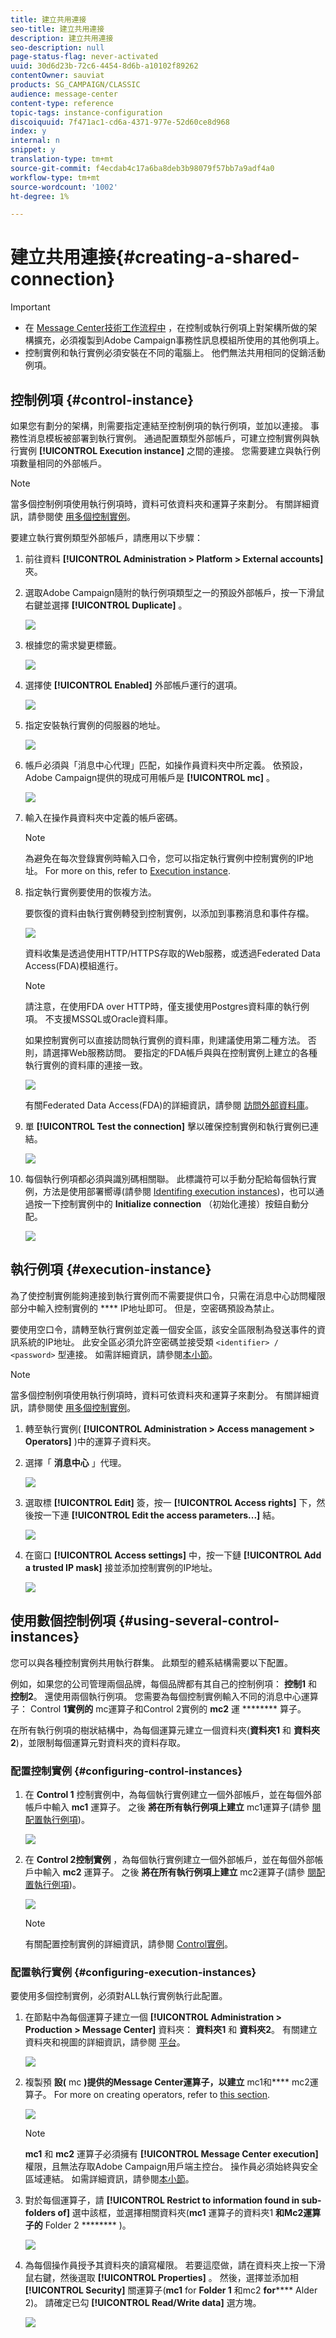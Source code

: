 ```yaml
---
title: 建立共用連接
seo-title: 建立共用連接
description: 建立共用連接
seo-description: null
page-status-flag: never-activated
uuid: 30d6d23b-72c6-4454-8d6b-a10102f89262
contentOwner: sauviat
products: SG_CAMPAIGN/CLASSIC
audience: message-center
content-type: reference
topic-tags: instance-configuration
discoiquuid: 7f471ac1-cd6a-4371-977e-52d60ce8d968
index: y
internal: n
snippet: y
translation-type: tm+mt
source-git-commit: f4ecdab4c17a6ba8deb3b98079f57bb7a9adf4a0
workflow-type: tm+mt
source-wordcount: '1002'
ht-degree: 1%

---
```



# 建立共用連接{#creating-a-shared-connection}

>[!IMPORTANT]
>
>* 在 [Message Center技術工作流程中](../../message-center/using/technical-workflows.md) ，在控制或執行例項上對架構所做的架構擴充，必須複製到Adobe Campaign事務性訊息模組所使用的其他例項上。
>* 控制實例和執行實例必須安裝在不同的電腦上。 他們無法共用相同的促銷活動例項。
>



## 控制例項 {#control-instance}

如果您有劃分的架構，則需要指定連結至控制例項的執行例項，並加以連接。 事務性消息模板被部署到執行實例。 通過配置類型外部帳戶，可建立控制實例與執行實例 **[!UICONTROL Execution instance]** 之間的連接。 您需要建立與執行例項數量相同的外部帳戶。

>[!NOTE]
>
>當多個控制例項使用執行例項時，資料可依資料夾和運算子來劃分。 有關詳細資訊，請參閱使 [用多個控制實例](#using-several-control-instances)。

要建立執行實例類型外部帳戶，請應用以下步驟：

1. 前往資料 **[!UICONTROL Administration > Platform > External accounts]** 夾。
1. 選取Adobe Campaign隨附的執行例項類型之一的預設外部帳戶，按一下滑鼠右鍵並選擇 **[!UICONTROL Duplicate]** 。

   ![](assets/messagecenter_create_extaccount_001.png)

1. 根據您的需求變更標籤。

   ![](assets/messagecenter_create_extaccount_002.png)

1. 選擇使 **[!UICONTROL Enabled]** 外部帳戶運行的選項。

   ![](assets/messagecenter_create_extaccount_003.png)

1. 指定安裝執行實例的伺服器的地址。

   ![](assets/messagecenter_create_extaccount_004.png)

1. 帳戶必須與「消息中心代理」匹配，如操作員資料夾中所定義。 依預設，Adobe Campaign提供的現成可用帳戶是 **[!UICONTROL mc]** 。

   ![](assets/messagecenter_create_extaccount_005.png)

1. 輸入在操作員資料夾中定義的帳戶密碼。

   >[!NOTE]
   >
   >為避免在每次登錄實例時輸入口令，您可以指定執行實例中控制實例的IP地址。 For more on this, refer to [Execution instance](#execution-instance).

1. 指定執行實例要使用的恢複方法。

   要恢復的資料由執行實例轉發到控制實例，以添加到事務消息和事件存檔。

   ![](assets/messagecenter_create_extaccount_007.png)

   資料收集是透過使用HTTP/HTTPS存取的Web服務，或透過Federated Data Access(FDA)模組進行。

   >[!NOTE]
   >
   >請注意，在使用FDA over HTTP時，僅支援使用Postgres資料庫的執行例項。 不支援MSSQL或Oracle資料庫。

   如果控制實例可以直接訪問執行實例的資料庫，則建議使用第二種方法。 否則，請選擇Web服務訪問。 要指定的FDA帳戶與與在控制實例上建立的各種執行實例的資料庫的連接一致。

   ![](assets/messagecenter_create_extaccount_008.png)

   有關Federated Data Access(FDA)的詳細資訊，請參閱 [訪問外部資料庫](../../platform/using/about-fda.md)。

1. 單 **[!UICONTROL Test the connection]** 擊以確保控制實例和執行實例已連結。

   ![](assets/messagecenter_create_extaccount_006.png)

1. 每個執行例項都必須與識別碼相關聯。 此標識符可以手動分配給每個執行實例，方法是使用部署嚮導(請參閱 [Identifing execution instances](../../message-center/using/identifying-execution-instances.md))，也可以通過按一下控制實例中的 **Initialize connection** （初始化連接）按鈕自動分配。

   ![](assets/messagecenter_create_extaccount_006bis.png)

## 執行例項 {#execution-instance}

為了使控制實例能夠連接到執行實例而不需要提供口令，只需在消息中心訪問權限部分中輸入控制實例的 **** IP地址即可。 但是，空密碼預設為禁止。

要使用空口令，請轉至執行實例並定義一個安全區，該安全區限制為發送事件的資訊系統的IP地址。 此安全區必須允許空密碼並接受類 `<identifier> / <password>` 型連接。 如需詳細資訊，請參閱[本小節](../../installation/using/configuring-campaign-server.md#defining-security-zones)。

>[!NOTE]
>
>當多個控制例項使用執行例項時，資料可依資料夾和運算子來劃分。 有關詳細資訊，請參閱使 [用多個控制實例](#using-several-control-instances)。

1. 轉至執行實例( **[!UICONTROL Administration > Access management > Operators]** )中的運算子資料夾。
1. 選擇「 **消息中心** 」代理。

   ![](assets/messagecenter_operator_001.png)

1. 選取標 **[!UICONTROL Edit]** 簽，按一 **[!UICONTROL Access rights]** 下，然後按一下連 **[!UICONTROL Edit the access parameters...]** 結。

   ![](assets/messagecenter_operator_002.png)

1. 在窗口 **[!UICONTROL Access settings]** 中，按一下鏈 **[!UICONTROL Add a trusted IP mask]** 接並添加控制實例的IP地址。

   ![](assets/messagecenter_operator_003.png)

## 使用數個控制例項 {#using-several-control-instances}

您可以與各種控制實例共用執行群集。 此類型的體系結構需要以下配置。

例如，如果您的公司管理兩個品牌，每個品牌都有其自己的控制例項： **控制1** 和 **控制2**。 還使用兩個執行例項。 您需要為每個控制實例輸入不同的消息中心運算子： Control **1實例的** mc運算子和Control 2實例的 **mc2** 運 ******** 算子。

在所有執行例項的樹狀結構中，為每個運算元建立一個資料夾(**資料夾1** 和 **資料夾2**)，並限制每個運算元對資料夾的資料存取。

### 配置控制實例 {#configuring-control-instances}

1. 在 **Control 1** 控制實例中，為每個執行實例建立一個外部帳戶，並在每個外部帳戶中輸入 **mc1** 運算子。 之後 **將在所有執行例項上建立** mc1運算子(請參 [閱配置執行例項](#configuring-execution-instances))。

   ![](assets/messagecenter_multi_control_1.png)

1. 在 **Control 2控制實例** ，為每個執行實例建立一個外部帳戶，並在每個外部帳戶中輸入 **mc2** 運算子。 之後 **將在所有執行例項上建立** mc2運算子(請參 [閱配置執行例項](#configuring-execution-instances))。

   ![](assets/messagecenter_multi_control_2.png)

   >[!NOTE]
   >
   >有關配置控制實例的詳細資訊，請參閱 [Control實例](#control-instance)。

### 配置執行實例 {#configuring-execution-instances}

要使用多個控制實例，必須對ALL執行實例執行此配置。

1. 在節點中為每個運算子建立一個 **[!UICONTROL Administration > Production > Message Center]** 資料夾： **資料夾1** 和 **資料夾2**。 有關建立資料夾和視圖的詳細資訊，請參閱 [平台](../../platform/using/access-management.md#folders-and-views)。

   ![](assets/messagecenter_multi_control_3.png)

1. 複製預 **設(** mc **)提供的Message Center運算子，以建立** mc1和&#x200B;**** mc2運算子。 For more on creating operators, refer to [this section](../../platform/using/access-management.md#operators).

   ![](assets/messagecenter_multi_control_4.png)

   >[!NOTE]
   >
   >**mc1** 和 **mc2** 運算子必須擁有 **[!UICONTROL Message Center execution]** 權限，且無法存取Adobe Campaign用戶端主控台。 操作員必須始終與安全區域連結。 如需詳細資訊，請參閱[本小節](../../installation/using/configuring-campaign-server.md#defining-security-zones)。

1. 對於每個運算子，請 **[!UICONTROL Restrict to information found in sub-folders of]** 選中該框，並選擇相關資料夾(**mc1** 運算子的資料夾1 **和Mc2運算子的** Folder 2 ******** )。

   ![](assets/messagecenter_multi_control_5.png)

1. 為每個操作員授予其資料夾的讀寫權限。 若要這麼做，請在資料夾上按一下滑鼠右鍵，然後選取 **[!UICONTROL Properties]** 。 然後，選擇並添加相 **[!UICONTROL Security]** 關運算子(**mc1** for **Folder 1** 和mc2 **for****** Alder 2)。 請確定已勾 **[!UICONTROL Read/Write data]** 選方塊。

   ![](assets/messagecenter_multi_control_6.png)

